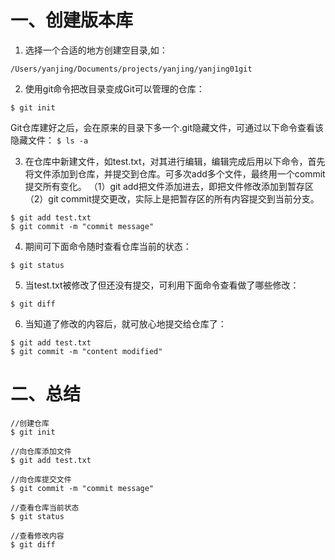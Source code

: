 # 一、创建版本库

1. 选择一个合适的地方创建空目录,如：
```
/Users/yanjing/Documents/projects/yanjing/yanjing01git
```

2. 使用git命令把改目录变成Git可以管理的仓库：
```
$ git init
```
Git仓库建好之后，会在原来的目录下多一个.git隐藏文件，可通过以下命令查看该隐藏文件：
    ```
	$ ls -a
    ```

3. 在仓库中新建文件，如test.txt，对其进行编辑，编辑完成后用以下命令，首先将文件添加到仓库，并提交到仓库。可多次add多个文件，最终用一个commit提交所有变化。
（1）git add把文件添加进去，即把文件修改添加到暂存区
（2）git commit提交更改，实际上是把暂存区的所有内容提交到当前分支。
```
$ git add test.txt
$ git commit -m "commit message" 
```

4. 期间可下面命令随时查看仓库当前的状态：
```
$ git status
```

5. 当test.txt被修改了但还没有提交，可利用下面命令查看做了哪些修改：
```
$ git diff
```

6. 当知道了修改的内容后，就可放心地提交给仓库了：
```
$ git add test.txt
$ git commit -m "content modified"
```

# 二、总结
```
//创建仓库
$ git init

//向仓库添加文件
$ git add test.txt

//向仓库提交文件
$ git commit -m "commit message"

//查看仓库当前状态
$ git status

//查看修改内容
$ git diff 
```
